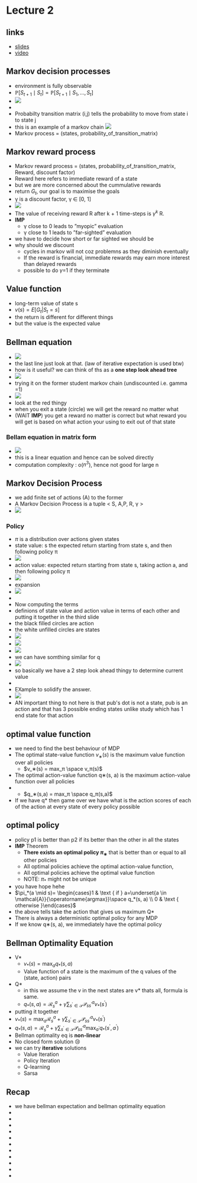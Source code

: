 # Lecture 2


## links
* [slides](https://www.davidsilver.uk/wp-content/uploads/2020/03/MDP.pdf)
* [video](https://www.youtube.com/watch?v=lfHX2hHRMVQ&list=PLqYmG7hTraZBiG_XpjnPrSNw-1XQaM_gB&index=4)


## Markov decision processes 
* environment is fully observable
* $\mathbb{P}\left[S_{t+1} \mid S_t\right]=\mathbb{P}\left[S_{t+1} \mid S_1, \ldots, S_t\right]$
* ![](./assets/l2_p1.png) 
* 
* Probabilty transition matrix (i,j) tells the probability to move from state i to state j
* this is an example of a markov chain
![](./assets/l2_p2.png)
* Markov process = (states, probability_of_transition_matrix)

## Markov reward process
* Markov reward process = (states, probability_of_transition_matrix, Reward, discount factor)
* Reward here refers to immediate reward of a state
* but we are more concerned about the cummulative rewards
* return $G_t$, our goal is to maximise the goals
* γ is a discount factor, γ ∈ [0, 1]
* ![](./assets/l2_p3.png) 
* The value of receiving reward R after k + 1 time-steps is $\gamma^k$ R.
* **IMP**
    * γ close to 0 leads to ”myopic” evaluation
    * γ close to 1 leads to ”far-sighted” evaluation
* we have to decide how short or far sighted we should be 
* why should we discount
    * cycles in markov will not coz problemns as they diminish eventually
    * If the reward is financial, immediate rewards may earn more interest than delayed rewards 
    * possible to do $\gamma$=1 if they terminate

## Value function
* long-term value of state s
* $v(s) = E[G_t | S_t =s]$ 
* the return is different for different things
* but the value is the expected value 

## Bellman equation
* ![](./assets/l2_p4.png) 
* the last line just look at that. (law of iterative expectation is used btw)
* how is it useful? we can think of ths as a **one step look ahead tree**
* ![](./assets/l2_p5.png) 
* trying it on the former student markov chain (undiscounted i.e. gamma =1)
* ![](./assets/l2_p6.png) 
* look at the red thingy
* when you exit a state (circle) we will get the reward no matter what
* (WAIT **IMP**) you get a reward no matter is correct but what reward you will get is based on what action your using to exit out of that state
### Bellam equation in matrix form
* ![](./assets/l2_p7.png) 
* this is a linear equation and hence can be solved directly
* computation complexity : o($n^3$), hence not good for large n

## Markov Decision Process
* we add finite set of actions (A) to the former
* A Markov Decision Process is a tuple < S, A,P, R, γ >
* ![](./assets/l2_p8.png) 

### Policy
* $\pi$ is a distribution over actions given states
* state value: s the expected return starting from state s, and then following policy π
* ![](./assets/l2_p9.png) 
* action value: expected return starting from state s, taking action a, and then following policy π
* ![](./assets/l2_p10.png) 
* expansion
* ![](./assets/l2_p11.png) 
* 
* Now computing the terms 
* definions of state value and action value in terms of each other and putting it together in the third slide
* the black filled circles are action
* the white unfilled circles are states
* ![](./assets/l2_p12.png) 
* ![](./assets/l2_p13.png) 
* ![](./assets/l2_p14.png) 
* we can have somthing similar for q
* ![](./assets/l2_p15.png) 
* so basically we have a  2 step look ahead thingy to determine current value
* 
* EXample to solidify the answer.
* ![](./assets/l2_p16.png) 
* AN important thing to not here is that pub's dot is not a state, pub is an action and that has 3 possible ending states unlike study which has 1 end state for that action 

## optimal value function
* we need to find the best behaviour of MDP
* The optimal state-value function $v_∗(s)$ is the maximum value function over all policies
    * $v_∗(s) = max_π \space v_π(s)$
* The optimal action-value function q∗(s, a) is the maximum action-value function over all policies
* 
    * $q_∗(s,a) = max_π \space q_π(s,a)$
* If we have q* then game over we have what is the action scores of each of the action at every state of every policy possible

## optimal policy
* policy p1 is better than p2 if its better than the other in all the states
* **IMP** Theorem
    * **There exists an optimal policy $π_∗$** that is better than or equal to all other policies 
    * All optimal policies achieve the optimal action-value function,
    * All optimal policies achieve the optimal value function 
    * NOTE: $\pi_*$ might not be unique
* you have hope hehe
* $\pi_*(a \mid s)= \begin{cases}1 & \text { if } a=\underset{a \in \mathcal{A}}{\operatorname{argmax}}\space q_*(s, a) \\ 0 & \text { otherwise }\end{cases}$ 
* the above tells take the action that gives us maximum Q*
* There is always a deterministic optimal policy for any MDP
* If we know q∗(s, a), we immediately have the optimal policy 

## Bellman Optimality Equation
* V*
    * $v_*(s)=\max _a q_*(s, a)$
    * Value function of a state is the maximum of the q values of the (state, action) pairs
* Q*
    * in this we assume the v in the next states are v* thats all, formula is same.
    * $q_*(s, a)=\mathcal{R}_s^a+\gamma \sum_{s^{\prime} \in \mathcal{S}} \mathcal{P}_{s s^{\prime}}^a v_*\left(s^{\prime}\right)$
* putting it together
* $v_*(s)=\max _a \mathcal{R}_s^a+\gamma \sum_{s^{\prime} \in \mathcal{S}} \mathcal{P}_{s s^{\prime}}^a v_*\left(s^{\prime}\right)$
* $q_*(s, a)=\mathcal{R}_s^a+\gamma \sum_{s^{\prime} \in \mathcal{S}} \mathcal{P}_{s s^{\prime}}^a \max _{a^{\prime}} q_*\left(s^{\prime}, a^{\prime}\right)$
* Bellman optimality eq is **non-linear**
* No closed form solution 😢
* we can try **iterative** solutions
    * Value Iteration
    * Policy Iteration
    * Q-learning
    * Sarsa
## Recap
* we have bellman expectation and bellman optimality equation
* 
* 
* 
* 
* 
* 
* 
* 
* 
* 
* 

